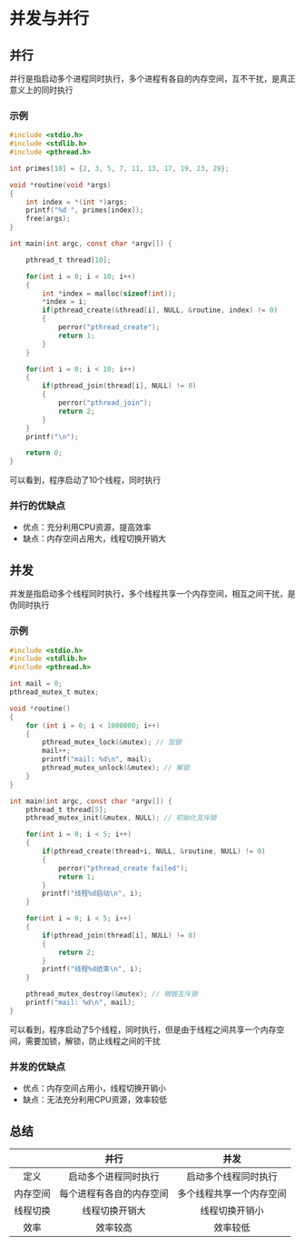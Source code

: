 # 并发与并行

## 并行

并行是指启动多个进程同时执行，多个进程有各自的内存空间，互不干扰，是真正意义上的同时执行

### 示例

```c
#include <stdio.h>
#include <stdlib.h>
#include <pthread.h>

int primes[10] = {2, 3, 5, 7, 11, 13, 17, 19, 23, 29};

void *routine(void *args)
{
    int index = *(int *)args;
    printf("%d ", primes[index]);
    free(args);
}

int main(int argc, const char *argv[]) {

    pthread_t thread[10];

    for(int i = 0; i < 10; i++)
    {
        int *index = malloc(sizeof(int));
        *index = i;
        if(pthread_create(&thread[i], NULL, &routine, index) != 0)
        {
            perror("pthread_create");
            return 1;
        }
    }

    for(int i = 0; i < 10; i++)
    {
        if(pthread_join(thread[i], NULL) != 0)
        {
            perror("pthread_join");
            return 2;
        }
    }
    printf("\n");

    return 0;
}
```

可以看到，程序启动了10个线程，同时执行

### 并行的优缺点

- 优点：充分利用CPU资源，提高效率
- 缺点：内存空间占用大，线程切换开销大

## 并发

并发是指启动多个线程同时执行，多个线程共享一个内存空间，相互之间干扰，是伪同时执行

### 示例
```c
#include <stdio.h>
#include <stdlib.h>
#include <pthread.h>

int mail = 0;
pthread_mutex_t mutex;

void *routine()
{
    for (int i = 0; i < 1000000; i++)
    {
        pthread_mutex_lock(&mutex); // 加锁
        mail++;
        printf("mail: %d\n", mail);
        pthread_mutex_unlock(&mutex); // 解锁
    }   
}

int main(int argc, const char *argv[]) {
    pthread_t thread[5];
    pthread_mutex_init(&mutex, NULL); // 初始化互斥锁

    for(int i = 0; i < 5; i++)
    {
        if(pthread_create(thread+i, NULL, &routine, NULL) != 0)
        {
            perror("pthread_create failed");
            return 1;
        }
        printf("线程%d启动\n", i);
    }

    for(int i = 0; i < 5; i++)
    {
        if(pthread_join(thread[i], NULL) != 0)
        {
            return 2;
        }
        printf("线程%d结束\n", i);
    }

    pthread_mutex_destroy(&mutex); // 销毁互斥锁
    printf("mail: %d\n", mail);
}
```

可以看到，程序启动了5个线程，同时执行，但是由于线程之间共享一个内存空间，需要加锁，解锁，防止线程之间的干扰

### 并发的优缺点

- 优点：内存空间占用小，线程切换开销小
- 缺点：无法充分利用CPU资源，效率较低

## 总结

|  | 并行 | 并发 |
| :---: | :---: | :---: |
| 定义 | 启动多个进程同时执行 | 启动多个线程同时执行 |
| 内存空间 | 每个进程有各自的内存空间 | 多个线程共享一个内存空间 |
| 线程切换 | 线程切换开销大 | 线程切换开销小 |
| 效率 | 效率较高 | 效率较低 |